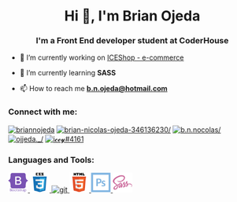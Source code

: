 <h1 align="center">Hi 👋, I'm Brian Ojeda</h1>
<h3 align="center">I'm a Front End developer student at CoderHouse</h3>

- 🔭 I’m currently working on [ICEShop - e-commerce](https://github.com/Icey2862/E-commerce-ICEShop)

- 🌱 I’m currently learning **SASS**

- 📫 How to reach me **b.n.ojeda@hotmail.com**

<h3 align="left">Connect with me:</h3>
<p align="left">
<a href="https://twitter.com/briannojeda" target="blank"><img align="center" src="https://raw.githubusercontent.com/rahuldkjain/github-profile-readme-generator/master/src/images/icons/Social/twitter.svg" alt="briannojeda" height="30" width="40" /></a>
<a href="https://linkedin.com/in/brian-nicolas-ojeda-346136230/" target="blank"><img align="center" src="https://raw.githubusercontent.com/rahuldkjain/github-profile-readme-generator/master/src/images/icons/Social/linked-in-alt.svg" alt="brian-nicolas-ojeda-346136230/" height="30" width="40" /></a>
<a href="https://fb.com/b.n.nocolas/" target="blank"><img align="center" src="https://raw.githubusercontent.com/rahuldkjain/github-profile-readme-generator/master/src/images/icons/Social/facebook.svg" alt="b.n.nocolas/" height="30" width="40" /></a>
<a href="https://instagram.com/ojjeda._/" target="blank"><img align="center" src="https://raw.githubusercontent.com/rahuldkjain/github-profile-readme-generator/master/src/images/icons/Social/instagram.svg" alt="ojjeda._/" height="30" width="40" /></a>
<a href="https://discord.gg/i𝓬𝓮𝔂#4161" target="blank"><img align="center" src="https://raw.githubusercontent.com/rahuldkjain/github-profile-readme-generator/master/src/images/icons/Social/discord.svg" alt="i𝓬𝓮𝔂#4161" height="30" width="40" /></a>
</p>

<h3 align="left">Languages and Tools:</h3>
<p align="left"> <a href="https://getbootstrap.com" target="_blank" rel="noreferrer"> <img src="https://raw.githubusercontent.com/devicons/devicon/master/icons/bootstrap/bootstrap-plain-wordmark.svg" alt="bootstrap" width="40" height="40"/> </a> <a href="https://www.w3schools.com/css/" target="_blank" rel="noreferrer"> <img src="https://raw.githubusercontent.com/devicons/devicon/master/icons/css3/css3-original-wordmark.svg" alt="css3" width="40" height="40"/> </a> <a href="https://git-scm.com/" target="_blank" rel="noreferrer"> <img src="https://www.vectorlogo.zone/logos/git-scm/git-scm-icon.svg" alt="git" width="40" height="40"/> </a> <a href="https://www.w3.org/html/" target="_blank" rel="noreferrer"> <img src="https://raw.githubusercontent.com/devicons/devicon/master/icons/html5/html5-original-wordmark.svg" alt="html5" width="40" height="40"/> </a> <a href="https://www.photoshop.com/en" target="_blank" rel="noreferrer"> <img src="https://raw.githubusercontent.com/devicons/devicon/master/icons/photoshop/photoshop-line.svg" alt="photoshop" width="40" height="40"/> </a> <a href="https://sass-lang.com" target="_blank" rel="noreferrer"> <img src="https://raw.githubusercontent.com/devicons/devicon/master/icons/sass/sass-original.svg" alt="sass" width="40" height="40"/> </a> </p>

